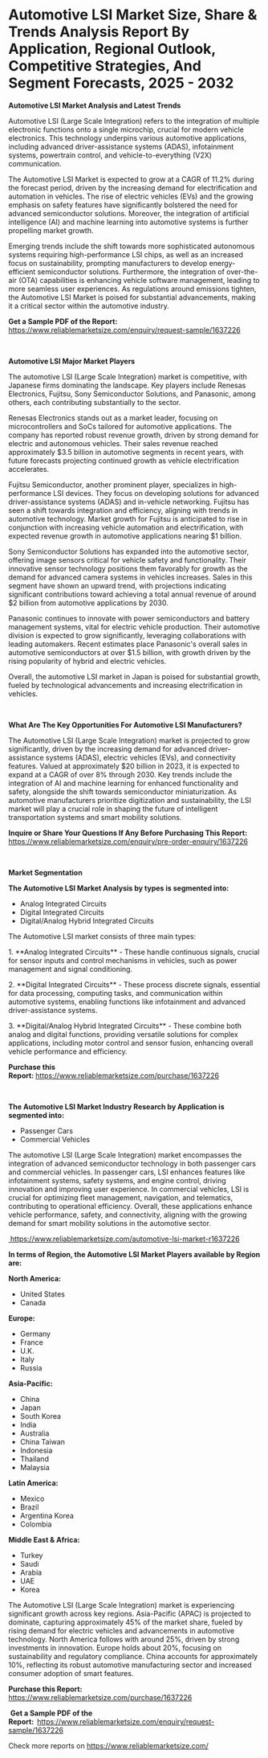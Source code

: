 <p><h1>Automotive LSI Market Size, Share & Trends Analysis Report By Application, Regional Outlook, Competitive Strategies, And Segment Forecasts, 2025 - 2032</h1></p><p><strong>Automotive LSI Market Analysis and Latest Trends</strong></p>
<p><p>Automotive LSI (Large Scale Integration) refers to the integration of multiple electronic functions onto a single microchip, crucial for modern vehicle electronics. This technology underpins various automotive applications, including advanced driver-assistance systems (ADAS), infotainment systems, powertrain control, and vehicle-to-everything (V2X) communication.</p><p>The Automotive LSI Market is expected to grow at a CAGR of 11.2% during the forecast period, driven by the increasing demand for electrification and automation in vehicles. The rise of electric vehicles (EVs) and the growing emphasis on safety features have significantly bolstered the need for advanced semiconductor solutions. Moreover, the integration of artificial intelligence (AI) and machine learning into automotive systems is further propelling market growth.</p><p>Emerging trends include the shift towards more sophisticated autonomous systems requiring high-performance LSI chips, as well as an increased focus on sustainability, prompting manufacturers to develop energy-efficient semiconductor solutions. Furthermore, the integration of over-the-air (OTA) capabilities is enhancing vehicle software management, leading to more seamless user experiences. As regulations around emissions tighten, the Automotive LSI Market is poised for substantial advancements, making it a critical sector within the automotive industry.</p></p>
<p><strong>Get a Sample PDF of the Report:&nbsp;</strong> <a href="https://www.reliablemarketsize.com/enquiry/request-sample/1637226?utm_campaign=3563&utm_medium=2&utm_source=Github&utm_content=ia&utm_term=23032025&utm_id=automotive-lsi">https://www.reliablemarketsize.com/enquiry/request-sample/1637226</a></p>
<p>&nbsp;</p>
<p><strong>Automotive LSI Major Market Players</strong></p>
<p><p>The automotive LSI (Large Scale Integration) market is competitive, with Japanese firms dominating the landscape. Key players include Renesas Electronics, Fujitsu, Sony Semiconductor Solutions, and Panasonic, among others, each contributing substantially to the sector.</p><p>Renesas Electronics stands out as a market leader, focusing on microcontrollers and SoCs tailored for automotive applications. The company has reported robust revenue growth, driven by strong demand for electric and autonomous vehicles. Their sales revenue reached approximately $3.5 billion in automotive segments in recent years, with future forecasts projecting continued growth as vehicle electrification accelerates.</p><p>Fujitsu Semiconductor, another prominent player, specializes in high-performance LSI devices. They focus on developing solutions for advanced driver-assistance systems (ADAS) and in-vehicle networking. Fujitsu has seen a shift towards integration and efficiency, aligning with trends in automotive technology. Market growth for Fujitsu is anticipated to rise in conjunction with increasing vehicle automation and electrification, with expected revenue growth in automotive applications nearing $1 billion.</p><p>Sony Semiconductor Solutions has expanded into the automotive sector, offering image sensors critical for vehicle safety and functionality. Their innovative sensor technology positions them favorably for growth as the demand for advanced camera systems in vehicles increases. Sales in this segment have shown an upward trend, with projections indicating significant contributions toward achieving a total annual revenue of around $2 billion from automotive applications by 2030.</p><p>Panasonic continues to innovate with power semiconductors and battery management systems, vital for electric vehicle production. Their automotive division is expected to grow significantly, leveraging collaborations with leading automakers. Recent estimates place Panasonic's overall sales in automotive semiconductors at over $1.5 billion, with growth driven by the rising popularity of hybrid and electric vehicles. </p><p>Overall, the automotive LSI market in Japan is poised for substantial growth, fueled by technological advancements and increasing electrification in vehicles.</p></p>
<p>&nbsp;</p>
<p><strong>What Are The Key Opportunities For Automotive LSI Manufacturers?</strong></p>
<p><p>The Automotive LSI (Large Scale Integration) market is projected to grow significantly, driven by the increasing demand for advanced driver-assistance systems (ADAS), electric vehicles (EVs), and connectivity features. Valued at approximately $20 billion in 2023, it is expected to expand at a CAGR of over 8% through 2030. Key trends include the integration of AI and machine learning for enhanced functionality and safety, alongside the shift towards semiconductor miniaturization. As automotive manufacturers prioritize digitization and sustainability, the LSI market will play a crucial role in shaping the future of intelligent transportation systems and smart mobility solutions.</p></p>
<p><strong>Inquire or Share Your Questions If Any Before Purchasing This Report:</strong> <a href="https://www.reliablemarketsize.com/enquiry/pre-order-enquiry/1637226?utm_campaign=3563&utm_medium=2&utm_source=Github&utm_content=ia&utm_term=23032025&utm_id=automotive-lsi">https://www.reliablemarketsize.com/enquiry/pre-order-enquiry/1637226</a></p>
<p>&nbsp;</p>
<p><strong>Market Segmentation</strong></p>
<p><strong>The Automotive LSI Market Analysis by types is segmented into:</strong></p>
<p><ul><li>Analog Integrated Circuits</li><li>Digital Integrated Circuits</li><li>Digital/Analog Hybrid Integrated Circuits</li></ul></p>
<p><p>The Automotive LSI market consists of three main types:</p><p>1. **Analog Integrated Circuits** - These handle continuous signals, crucial for sensor inputs and control mechanisms in vehicles, such as power management and signal conditioning. </p><p>2. **Digital Integrated Circuits** - These process discrete signals, essential for data processing, computing tasks, and communication within automotive systems, enabling functions like infotainment and advanced driver-assistance systems.</p><p>3. **Digital/Analog Hybrid Integrated Circuits** - These combine both analog and digital functions, providing versatile solutions for complex applications, including motor control and sensor fusion, enhancing overall vehicle performance and efficiency.</p></p>
<p><strong>Purchase this Report:&nbsp;</strong><a href="https://www.reliablemarketsize.com/purchase/1637226?utm_campaign=3563&utm_medium=2&utm_source=Github&utm_content=ia&utm_term=23032025&utm_id=automotive-lsi">https://www.reliablemarketsize.com/purchase/1637226</a></p>
<p>&nbsp;</p>
<p><strong>The Automotive LSI Market Industry Research by Application is segmented into:</strong></p>
<p><ul><li>Passenger Cars</li><li>Commercial Vehicles</li></ul></p>
<p><p>The automotive LSI (Large Scale Integration) market encompasses the integration of advanced semiconductor technology in both passenger cars and commercial vehicles. In passenger cars, LSI enhances features like infotainment systems, safety systems, and engine control, driving innovation and improving user experience. In commercial vehicles, LSI is crucial for optimizing fleet management, navigation, and telematics, contributing to operational efficiency. Overall, these applications enhance vehicle performance, safety, and connectivity, aligning with the growing demand for smart mobility solutions in the automotive sector.</p></p>
<p><a href="https://www.reliablemarketsize.com/automotive-lsi-market-r1637226?utm_campaign=3563&utm_medium=2&utm_source=Github&utm_content=ia&utm_term=23032025&utm_id=automotive-lsi">&nbsp;https://www.reliablemarketsize.com/automotive-lsi-market-r1637226</a></p>
<p><strong>In terms of Region, the Automotive LSI Market Players available by Region are:</strong></p>
<p>
    <p> <strong> North America: </strong>
        <ul>
            <li>United States</li>
            <li>Canada</li>
        </ul>
        </p> 
    <p> <strong> Europe: </strong>
        <ul>
            <li>Germany</li>
            <li>France</li>
            <li>U.K.</li>
            <li>Italy</li>
            <li>Russia</li>
        </ul>
        </p> 
    <p> <strong> Asia-Pacific: </strong>
        <ul>
            <li>China</li>
            <li>Japan</li>
            <li>South Korea</li>
            <li>India</li>
            <li>Australia</li>
            <li>China Taiwan</li>
            <li>Indonesia</li>
            <li>Thailand</li>
            <li>Malaysia</li>
        </ul>
        </p> 
    <p> <strong> Latin America: </strong>
        <ul>
            <li>Mexico</li>
            <li>Brazil</li>
            <li>Argentina Korea</li>
            <li>Colombia</li>
        </ul>
        </p> 
    <p> <strong> Middle East & Africa: </strong>
        <ul>
            <li>Turkey</li>
            <li>Saudi</li>
            <li>Arabia</li>
            <li>UAE</li>
            <li>Korea</li>
        </ul>
    </p>
    </p>
<p><p>The Automotive LSI (Large Scale Integration) market is experiencing significant growth across key regions. Asia-Pacific (APAC) is projected to dominate, capturing approximately 45% of the market share, fueled by rising demand for electric vehicles and advancements in automotive technology. North America follows with around 25%, driven by strong investments in innovation. Europe holds about 20%, focusing on sustainability and regulatory compliance. China accounts for approximately 10%, reflecting its robust automotive manufacturing sector and increased consumer adoption of smart features.</p></p>
<p><strong>Purchase this Report: </strong><a href="https://www.reliablemarketsize.com/purchase/1637226?utm_campaign=3563&utm_medium=2&utm_source=Github&utm_content=ia&utm_term=23032025&utm_id=automotive-lsi">https://www.reliablemarketsize.com/purchase/1637226</a></p>
<p>&nbsp;<strong>Get a Sample PDF of the Report:&nbsp;&nbsp;</strong><a href="https://www.reliablemarketsize.com/enquiry/request-sample/1637226?utm_campaign=3563&utm_medium=2&utm_source=Github&utm_content=ia&utm_term=23032025&utm_id=automotive-lsi">https://www.reliablemarketsize.com/enquiry/request-sample/1637226</a></p>
<p><strong></strong></p>
<p>Check more reports on <a href="https://www.reliablemarketsize.com/?utm_campaign=3563&utm_medium=2&utm_source=Github&utm_content=ia&utm_term=23032025&utm_id=automotive-lsi">https://www.reliablemarketsize.com/</a></p>